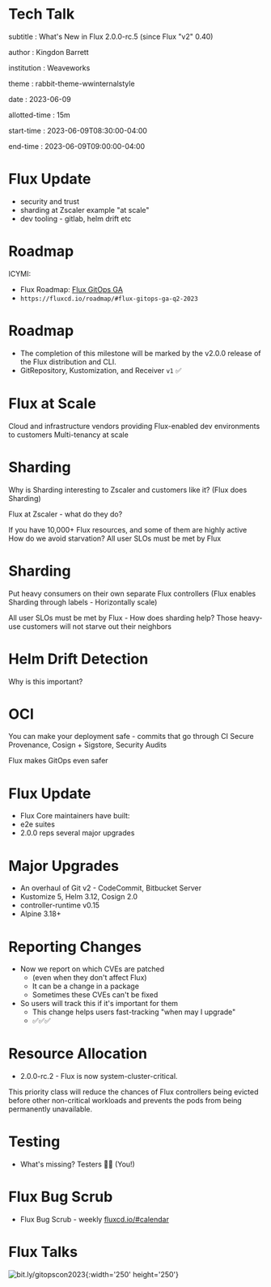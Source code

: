 # Tech Talk

subtitle
:   What's New in Flux 2.0.0-rc.5 (since Flux "v2" 0.40)

author
:   Kingdon Barrett

institution
:   Weaveworks

theme
:   rabbit-theme-wwinternalstyle

date
:   2023-06-09

allotted-time
:   15m

start-time
:   2023-06-09T08:30:00-04:00

end-time
:   2023-06-09T09:00:00-04:00

# Flux Update

* security and trust
* sharding at Zscaler example "at scale"
* dev tooling - gitlab, helm drift etc

# Roadmap

ICYMI:

* Flux Roadmap: [Flux GitOps GA](https://fluxcd.io/roadmap/#flux-gitops-ga-q2-2023)
* `https://fluxcd.io/roadmap/#flux-gitops-ga-q2-2023`

# Roadmap

* The completion of this milestone will be marked by the v2.0.0 release of the Flux distribution and CLI.
* GitRepository, Kustomization, and Receiver `v1` ✅

# Flux at Scale

Cloud and infrastructure vendors providing Flux-enabled dev environments to customers
Multi-tenancy at scale

# Sharding

Why is Sharding interesting to Zscaler and customers like it?
(Flux does Sharding)

Flux at Zscaler - what do they do?

If you have 10,000+ Flux resources, and some of them are highly active
How do we avoid starvation? All user SLOs must be met by Flux

# Sharding

Put heavy consumers on their own separate Flux controllers
(Flux enables Sharding through labels - Horizontally scale)

All user SLOs must be met by Flux - How does sharding help?
Those heavy-use customers will not starve out their neighbors

# Helm Drift Detection

Why is this important? 

# OCI

You can make your deployment safe - commits that go through CI
Secure Provenance, Cosign + Sigstore, Security Audits

Flux makes GitOps even safer

# Flux Update

* Flux Core maintainers have built:
* e2e suites
* 2.0.0 reps several major upgrades

# Major Upgrades

* An overhaul of Git v2 - CodeCommit, Bitbucket Server
* Kustomize 5, Helm 3.12, Cosign 2.0
* controller-runtime v0.15
* Alpine 3.18+

# Reporting Changes

* Now we report on which CVEs are patched
  * (even when they don't affect Flux)
  * It can be a change in a package
  * Sometimes these CVEs can't be fixed
* So users will track this if it's important for them
  * This change helps users fast-tracking "when may I upgrade"
  * ✅✅✅

# Resource Allocation

* 2.0.0-rc.2 - Flux is now system-cluster-critical.

This priority class will reduce the chances of Flux controllers being evicted
before other non-critical workloads and prevents the pods from being
permanently unavailable.

# Testing

* What's missing?
  Testers 🫵🙋 (You!)

# Flux Bug Scrub

* Flux Bug Scrub - weekly
  [fluxcd.io/#calendar][]

[fluxcd.io/#calendar]: https://fluxcd.io/#calendar

# Flux Talks

![](images/fluxqr.jpeg "bit.ly/gitopscon2023"){:width='250' height='250'}

[kingdonb/eks-cluster]: https://github.com/kingdonb/eks-cluster
[kingdonb/taking-bartholo]: https://github.com/kingdonb/taking-bartholo
[kingdonb/stats-tracker-ghcr]: https://github.com/kingdonb/stats-tracker-ghcr
[tobiaskuntzsch/kubernetes-operator]: https://gitlab.com/tobiaskuntzsch/kubernetes-operator
[ManageIQ/kubeclient]: https://github.com/ManageIQ/kubeclient
[kingdonb/cdcongitopscon2023-slides]: https://github.com/kingdonb/cdcongitopscon2023-slides
